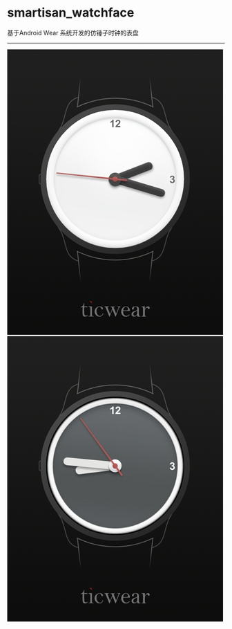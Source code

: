 # smartisan_watchface
基于Android Wear 系统开发的仿锤子时钟的表盘 
***  
![白天](screenshots/1441606670894.jpg)
![夜晚](screenshots/1441629955358.jpg)